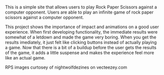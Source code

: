 This is a simple site that allows users to play Rock Paper Scissors against a computer opponent.
Users are able to play an infinite game of rock paper scissors against a computer 
opponent.

This project shows the importance of impact and animations on a good user experience.
When first developing functionality, the immediate results were somewhat of a letdown
and made the game very boring.  When you get the results imediately, it just felt like
clicking buttons instead of actually playing a game.  Now that there is a bit of a 
buildup before the user gets the results of the game, it adds a little suspense 
and makes the experience feel more like an actual game.

RPS images curtosey of nightwolfdezines on vecteezey.com